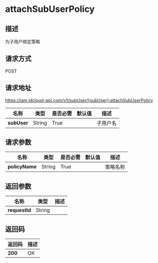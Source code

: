 # attachSubUserPolicy


## 描述
为子用户绑定策略

## 请求方式
POST

## 请求地址
https://iam.jdcloud-api.com/v1/subUser/{subUser}:attachSubUserPolicy

|名称|类型|是否必需|默认值|描述|
|---|---|---|---|---|
|**subUser**|String|True| |子用户名|

## 请求参数
|名称|类型|是否必需|默认值|描述|
|---|---|---|---|---|
|**policyName**|String|True| |策略名称|


## 返回参数
|名称|类型|描述|
|---|---|---|
|**requestId**|String| |


## 返回码
|返回码|描述|
|---|---|
|**200**|OK|
